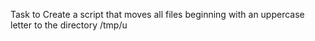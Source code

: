 Task to Create a script that moves all files beginning with an uppercase letter to the directory /tmp/u
